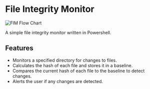 # File Integrity Monitor


![FIM Flow Chart](https://github.com/kennethrockson/File-Monitor/assets/110367362/8c7aebb8-a510-4f16-87be-7989835204ac)

A simple file integrity monitor written in Powershell.

## Features

* Monitors a specified directory for changes to files.
* Calculates the hash of each file and stores it in a baseline.
* Compares the current hash of each file to the baseline to detect changes.
* Alerts the user if any changes are detected.

